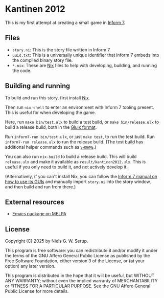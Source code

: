 # Kantinen 2012

This is my first attempt at creating a small game in [Inform
7](https://ganelson.github.io/inform-website/).


## Files

  - `story.ni`: This is the story file written in Inform 7.
  - `uuid.txt`: This is a universally unique identifier that Inform 7
    embeds into the compiled binary story file.
  - `*.nix`: These are [Nix](https://nixos.org/) files to help with
    developing, building, and running the code.


## Building and running

To build and run this story, first install [Nix](https://nixos.org/).

Then run `nix-shell` to enter an environment with Inform 7 tooling
present.  This is useful for when developing the game.

Here, run `make bin/test.ulx` to build a test build, or `make
bin/release.ulx` to build a release build, both in the [Glulx
format](https://www.eblong.com/zarf/glulx/).

Run `inform7-run bin/test.ulx`, or just `make test`, to run the test
build. Run `inform7-run release.ulx` to run the release build. (The test
build has additional helper commands such as
[`SHOWME`](https://ganelson.github.io/inform-website/book/WI_2_7.html).)

You can also run `nix-build` to build a release build.  This will build
`release.ulx` and make it available as `result/kantinen2012.ulx`.  This
is useful if you only need to build it, and not actively develop it.

(Alternatively, if you can't install Nix, you can follow the [Inform 7
manual on how to use its
GUIs](https://ganelson.github.io/inform-website/book/WI_1_3.html) and
manually import `story.ni` into the story window, and then build and run
from there.)


## External resources

  - [Emacs package on MELPA](https://melpa.org/#/inform7)


## License

Copyright (C) 2025 by Niels G. W. Serup.

This program is free software: you can redistribute it and/or modify it
under the terms of the GNU Affero General Public License as published by
the Free Software Foundation, either version 3 of the License, or (at
your option) any later version.

This program is distributed in the hope that it will be useful, but
WITHOUT ANY WARRANTY; without even the implied warranty of
MERCHANTABILITY or FITNESS FOR A PARTICULAR PURPOSE. See the GNU Affero
General Public License for more details.
